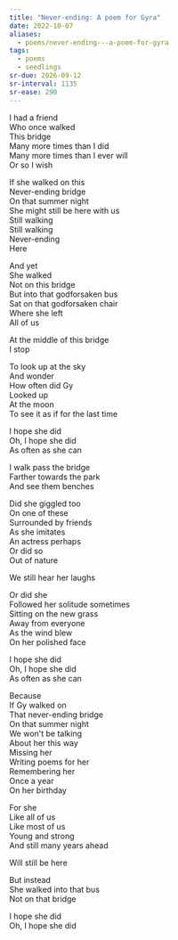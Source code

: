 ```yaml
---
title: "Never-ending: A poem for Gyra"
date: 2022-10-07
aliases:
  - poems/never-ending---a-poem-for-gyra
tags:
  - poems
  - seedlings
sr-due: 2026-09-12
sr-interval: 1135
sr-ease: 290
---
```

I had a friend  
Who once walked  
This bridge  
Many more times than I did  
Many more times than I ever will  
Or so I wish  

If she walked on this  
Never-ending bridge  
On that summer night  
She might still be here with us  
Still walking  
Still walking  
Never-ending  
Here  

And yet  
She walked  
Not on this bridge  
But into that godforsaken bus  
Sat on that godforsaken chair  
Where she left  
All of us  

At the middle of this bridge  
I stop  

To look up at the sky  
And wonder  
How often did Gy  
Looked up  
At the moon  
To see it as if for the last time  

I hope she did  
Oh, I hope she did  
As often as she can  

I walk pass the bridge  
Farther towards the park  
And see them benches  

Did she giggled too  
On one of these  
Surrounded by friends  
As she imitates  
An actress perhaps  
Or did so  
Out of nature  

We still hear her laughs  

Or did she  
Followed her solitude sometimes  
Sitting on the new grass  
Away from everyone  
As the wind blew  
On her polished face  

I hope she did  
Oh, I hope she did  
As often as she can  

Because  
If Gy walked on  
That never-ending bridge  
On that summer night  
We won't be talking  
About her this way  
Missing her  
Writing poems for her  
Remembering her  
Once a year  
On her birthday  

For she  
Like all of us  
Like most of us  
Young and strong  
And still many years ahead  

Will still be here  

But instead  
She walked into that bus  
Not on that bridge  

I hope she did  
Oh, I hope she did  